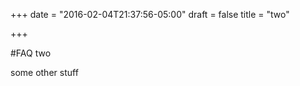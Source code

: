 +++
date = "2016-02-04T21:37:56-05:00"
draft = false
title = "two"

+++

#FAQ two

some other stuff

